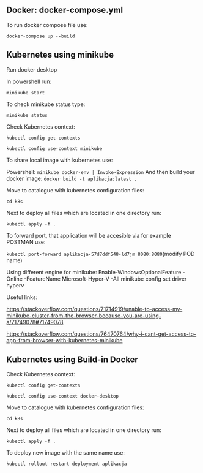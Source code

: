 
## Docker: docker-compose.yml
To run docker compose file use:

```docker-compose up --build```

## Kubernetes using minikube

Run docker desktop

In powershell run:

```minikube start```

To check minikube status type:

```minikube status```

Check Kubernetes context:

```kubectl config get-contexts```

```kubectl config use-context minikube```

To share local image with kubernetes use:

Powershell: ```minikube docker-env | Invoke-Expression```
And then build your docker image:
```docker build -t aplikacja:latest .```

Move to catalogue with kubernetes configuration files:

```cd k8s```

Next to deploy all files which are located in one directory run:

```kubectl apply -f .```

To forward port, that application will be accesible via for example POSTMAN use:

```kubectl port-forward aplikacja-57d7ddf548-ld7jm 8080:8080```(modify POD name)


Using different engine for minikube:
Enable-WindowsOptionalFeature -Online -FeatureName Microsoft-Hyper-V -All
minikube config set driver hyperv

Useful links:

https://stackoverflow.com/questions/71714919/unable-to-access-my-minikube-cluster-from-the-browser-because-you-are-using-a/71749078#71749078

https://stackoverflow.com/questions/76470764/why-i-cant-get-access-to-app-from-browser-with-kubernetes-minikube

## Kubernetes using Build-in Docker

Check Kubernetes context:

```kubectl config get-contexts```

```kubectl config use-context docker-desktop```

Move to catalogue with kubernetes configuration files:

```cd k8s```

Next to deploy all files which are located in one directory run:

```kubectl apply -f .```

To deploy new image with the same name use:

```kubectl rollout restart deployment aplikacja```